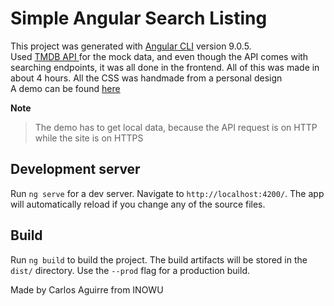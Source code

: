 # Simple Angular Search Listing


This project was generated with [Angular CLI](https://github.com/angular/angular-cli) version 9.0.5.  
Used [TMDB API ](https://www.themoviedb.org) for the mock data, and even though the API comes with searching endpoints, it was all done in the frontend. All of this was made in about 4 hours.
All the CSS was handmade from a personal design    
A demo can be found [here](https://peaceful-kowalevski-a35e88.netlify.app/)    



**Note**
>The demo has to get local data, because the API request is on HTTP while the site is on HTTPS


## Development server

Run `ng serve` for a dev server. Navigate to `http://localhost:4200/`. The app will automatically reload if you change any of the source files.



## Build

Run `ng build` to build the project. The build artifacts will be stored in the `dist/` directory. Use the `--prod` flag for a production build.

Made by Carlos Aguirre from INOWU

